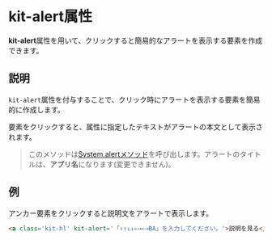 # kit-alert属性

**kit-alert**属性を用いて、クリックすると簡易的なアラートを表示する要素を作成できます。

## 説明

`kit-alert`属性を付与することで、クリック時にアラートを表示する要素を簡易的に作成します。

要素をクリックすると、属性に指定したテキストがアラートの本文として表示されます。

> このメソッドは[System.alertメソッド](/System.alert)を呼び出します。アラートのタイトルは、**アプリ名**になります(変更できません)。

## 例

アンカー要素をクリックすると説明文をアラートで表示します。

```html
<a class='kit-hl' kit-alert='「↑↑↓↓←→←→BA」を入力してください。'>説明を見る</a>
```
